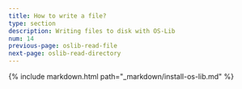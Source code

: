 ```yaml
---
title: How to write a file?
type: section
description: Writing files to disk with OS-Lib
num: 14
previous-page: oslib-read-file
next-page: oslib-read-directory
---
```


{% include markdown.html path="_markdown/install-os-lib.md" %}

